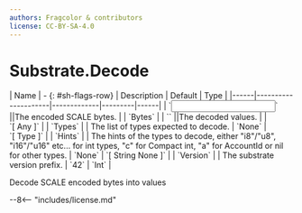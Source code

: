 ```yaml
---
authors: Fragcolor & contributors
license: CC-BY-SA-4.0
---
```



# Substrate.Decode

<div class="sh-parameters" markdown="1">
| Name | - {: #sh-flags-row} | Description | Default | Type |
|------|---------------------|-------------|---------|------|
| `<input>` ||The encoded SCALE bytes. | | `Bytes` |
| `<output>` ||The decoded values. | | `[ Any ]` |
| `Types` |  | The list of types expected to decode. | `None` | `[ Type ]` |
| `Hints` |  | The hints of the types to decode, either "i8"/"u8", "i16"/"u16" etc... for int types, "c" for Compact int, "a" for AccountId or nil for other types. | `None` | `[ String None ]` |
| `Version` |  | The substrate version prefix. | `42` | `Int` |

</div>

Decode SCALE encoded bytes into values

--8<-- "includes/license.md"
